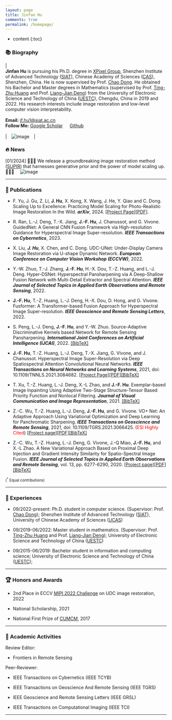 ```yaml
---
layout: page
title: Jinfan Hu
comments: true
permalink: /homepage/
---
```


* content
{:toc}

<style>
.biblist { }

/* The item */
.biblist li { }

/* You can define custom styles for plstyle field here. */


/*************************************
   The box that contain BibTeX code
 *************************************/
div.noshow { display: none; }
div.BibTeX {
  margin-right: 1%;
  margin-left: 3%;
  margin-top: 1.2em;
  margin-bottom: 1.3em;
  border: 1px solid silver;
  padding: 0.3em 0.5em;
  background: #eeeeee;
}
div.BibTeX pre { font-size: 85%; overflow: auto;  width: 100%; }
</style>

<script>
function toggleBibtex(articleid) {
  var bib = document.getElementById('bib_'+articleid);
  if (bib) {
    if(bib.className.indexOf('BibTeX') != -1) {
    bib.className.indexOf('noshow') == -1?bib.className = 'BibTeX noshow':bib.className = 'BibTeX';
    }
  } else {
    return;
  }
}
</script>



	
### 📚 Biography
 
| <br>**Jinfan Hu** is pursuing his Ph.D. degree in [XPixel Group](http://xpixel.group/index.html), Shenzhen Institute of Advanced Technology ([SIAT](https://www.siat.ac.cn/)), Chinese Academy of Sciences ([CAS](https://english.cas.cn/index.shtml)), Shenzhen, China. He is now supervised by Prof. [Chao Dong](http://xpixel.group/2010/01/20/chaodong.html). He obtained his Bachelor and Master degrees in Mathematics (supervised by Prof. [Ting-Zhu Huang](http://www.math.uestc.edu.cn/info/1081/2041.htm) and Prof. [Liang-Jian Deng](https://liangjiandeng.github.io/)) from the University of Electronic Science and Technology of China ([UESTC](https://www.uestc.edu.cn/)), Chengdu, China in 2019 and 2022. His research interests include image restoration and low-level computer vision interpretability. <br> <br> **Email:** <jf.hu1@siat.ac.cn> <br> **Follow Me:** [Google Scholar](https://scholar.google.com/citations?hl=zh-CN&user=hT-EiJEAAAAJ) &emsp; [Github](https://github.com/J-FHu) <br><br> |&emsp;![image](https://J-FHu.github.io/images/Hu.jpg)&emsp;|

### 🔥 News

[01/2024] 🎉🎉🎉 We release a groundbreaking image restoration method ([SUPIR](https://supir.xpixel.group/)) that harnesses generative prior and the power of model scaling up. 🎉🎉🎉 
&emsp;![image](https://J-FHu.github.io/images/teaser.png)&emsp;

---

### 📝 Publications

* F. Yu, J. Gu, Z. Li, **J. Hu**, X. Kong, X. Wang, J. He, Y. Qiao and C. Dong. Scaling Up to Excellence: Practicing Model Scaling for Photo-Realistic Image Restoration In the Wild. **_arXiv_**, 2024.
  [[Project Page](https://supir.xpixel.group/)][[PDF](https://arxiv.org/abs/2401.13627)].
  
* R. Ran, L.-J. Deng, T.-X. Jiang, **J.-F. Hu**, J. Chanussot, and G. Vivone. GuidedNet: A General CNN Fusion Framework via High-resolution Guidance for Hyperspectral Image Super-resolution. **_IEEE Transactions on Cybernetics_**, 2023.

* X. Liu<sup>*</sup>, **J. Hu**<sup>*</sup>, X. Chen, and C. Dong. UDC-UNet: Under-Display Camera Image Restoration via U-shape Dynamic Network. **_European Conference on Computer Vision Workshop (ECCVW)_**, 2022.

* Y.-W. Zhuo, T.-J. Zhang, **J.-F. Hu**, H.-X. Dou, T.-Z. Huang, and L.-J. Deng. Hyper-DSNet: Hyperspectral Pansharpening via A Deep-Shallow Fusion Network with Multi-Detail Extractor and Spectral Attention. **_IEEE Journal of Selected Topics in Applied Earth Observations and Remote Sensing_**, 2022.

* **J.-F. Hu**, T.-Z. Huang, L.-J. Deng, H.-X. Dou, D. Hong, and G. Vivone. Fusformer: A Transformer-based Fusion Approach for Hyperspectral Image Super-resolution. **_IEEE Geoscience and Remote Sensing Letters_**, 2022.


* S. Peng, L.-J. Deng, **J.-F. Hu**, and Y.-W. Zhuo. Source-Adaptive Discriminative Kernels based Network for Remote Sensing Pansharpening. **_International Joint Conferences on Artificial Intelligence (IJCAI)_**, 2022. 
<a href="javascript:toggleBibtex('pengijcai2022')" class="textlink">[BibTeX]</a>
<div id="bib_pengijcai2022" class="BibTeX noshow">
<pre>
@ARTICLE{pengijcai2022,
	author={S. Peng, L.-J. Deng, J.-F. Hu, and Y.-W. Zhuo},
	journal={International Joint Conferences on Artificial Intelligence (IJCAI)}, 
	title={Source-Adaptive Discriminative Kernels based Network for Remote Sensing Pansharpening}, 
	year={2022},
	volume={},
	number={},
	pages={},
	doi={}
   }
</pre>
</div>   

* **J.-F. Hu**, T.-Z. Huang, L.-J. Deng, T.-X. Jiang, G. Vivone, and J. Chanussot. Hyperspectral Image Super-Resolution via Deep Spatiospectral Attention Convolutional Neural Networks. **_IEEE Transactions on Neural Networks and Learning Systems_**, 2021, doi: 10.1109/TNNLS.2021.3084682. [[Project Page](https://liangjiandeng.github.io/Projects_Res/HSRnet_2021tnnls.html)][[PDF](https://liangjiandeng.github.io/papers/2021/HSRnet_tnnls_2021.pdf)]<a href="javascript:toggleBibtex('Hutnnls')" class="textlink">[BibTeX]</a>
<div id="bib_Hutnnls" class="BibTeX noshow">
<pre>
@ARTICLE{Hutnnls,
	author={Hu, Jin-Fan and Huang, Ting-Zhu and Deng, Liang-Jian and Jiang, Tai-Xiang and Vivone, Gemine and Chanussot, Jocelyn},
	journal={IEEE Transactions on Neural Networks and Learning Systems}, 
	title={Hyperspectral Image Super-Resolution via Deep Spatiospectral Attention Convolutional Neural Networks}, 
	year={2021},
	doi={10.1109/TNNLS.2021.3084682}
   }
</pre>
</div>

* T. Xu, T.-Z. Huang, L.-J. Deng, X.-L Zhao, and **J.-F. Hu**. Exemplar-based Image Inpainting Using Adaptive Two-Stage Structure-Tensor Based Priority Function and Nonlocal Filtering. **_Journal of Visual Communication and Image Representation_**, 2021.
<a href="javascript:toggleBibtex('xu2022exemplar')" class="textlink">[BibTeX]</a>
<div id="bib_xu2022exemplar" class="BibTeX noshow">
<pre>
@article{xu2022exemplar,
  title={Exemplar-based image inpainting using adaptive two-stage structure-tensor based priority function and nonlocal filtering},
  author={Xu, Ting and Huang, Ting-Zhu and Deng, Liang-Jian and Zhao, Xi-Le and Hu, Jin-Fan},
  journal={Journal of Visual Communication and Image Representation},
  pages={103430},
  year={2022},
  publisher={Elsevier}
}
</pre>
</div>



* Z.-C. Wu, T.-Z. Huang, L.-J. Deng, **J.-F. Hu**, and G. Vivone. VO+ Net: An Adaptive Approach Using Variational Optimization and Deep Learning for Panchromatic Sharpening. **_IEEE Transactions on Geoscience and Remote Sensing_**, 2021, doi: 10.1109/TGRS.2021.3066425. (<span style="color:red">ESI Highly Cited</span>) [[Project page](https://liangjiandeng.github.io/Projects_Res/VOFF_2021tgrs.html)][[PDF](https://liangjiandeng.github.io/papers/2021/VOFF.pdf)]<a href="javascript:toggleBibtex('Wu2021VO')" class="textlink">[BibTeX]</a>
<div id="bib_Wu2021VO" class="BibTeX noshow">
<pre>
@ARTICLE{Wu2021VO,
	author={Z.-C. Wu and T.-Z. Huang and L.-J. Deng and J.-F. Hu and G. Vivone},
	journal={IEEE Transactions on Geoscience and Remote Sensing},
	title={VO+Net: An Adaptive Approach Using Variational Optimization and Deep Learning for Panchromatic Sharpening},
	year={2021},
	doi={10.1109/TGRS.2021.3066425}
   }
</pre>
</div>

* Z.-C. Wu, T.-Z. Huang, L.-J. Deng, G. Vivone, J.-Q Miao, **J.-F. Hu**, and X.-L Zhao. A New Variational Approach Based on Proximal Deep Injection and Gradient Intensity Similarity for Spatio-Spectral Image Fusion. **_IEEE Journal of Selected Topics in Applied Earth Observations and Remote Sensing_**, vol. 13, pp. 6277-6290, 2020. [[Project page](https://liangjiandeng.github.io/Projects_Res/DMPIF_2020jstars.html)][[PDF](https://liangjiandeng.github.io/papers/2020/dmpif_2020jstars.pdf)]<a href="javascript:toggleBibtex('Wu')" class="textlink">[BibTeX]</a>
<div id="bib_Wu" class="BibTeX noshow">
<pre>
@ARTICLE{Wu,  
  title={A new variational approach based on proximal deep injection and gradient intensity similarity for spatio-spectral image fusion},
   author={Wu, Zhong-Cheng and Huang, Ting-Zhu and Deng, Liang-Jian and Vivone, Gemine and Miao, Jia-Qing and Hu, Jin-Fan and Zhao, Xi-Le},
   journal={IEEE Journal of Selected Topics in Applied Earth Observations and Remote Sensing},
   volume={13},
   pages={6277--6290},
   year={2020},
   publisher={IEEE}
   }
</pre>
</div>

<p align="left">
<small>(<sup>*</sup> Equal contributions)</small>
</p>
<!-- **Under Review** -->

---

### 📖 Experiences 

* 09/2022-present: Ph.D. student in computer science. (Supervisor: Prof. [Chao Dong](http://xpixel.group/2010/01/20/chaodong.html)); Shenzhen Institute of Advanced Technology ([SIAT](https://www.siat.ac.cn/)), University of Chinese Academy of Sciences ([UCAS](https://www.ucas.ac.cn/))

* 09/2019-06/2022: Master student in mathematics. (Supervisor: Prof. [Ting-Zhu Huang](http://www.math.uestc.edu.cn/info/1081/2041.htm) and Prof. [Liang-Jian Deng](https://liangjiandeng.github.io/)); University of Electronic Science and Technology of China ([UESTC](https://www.uestc.edu.cn/))

* 09/2015-06/2019: Bachelor student in information and computing science; University of Electronic Science and Technology of China ([UESTC](https://www.uestc.edu.cn/)); 

---

### 🏆 Honors and Awards
* 2nd Place in ECCV [MIPI 2022 Challenge](http://mipi-challenge.org/) on UDC image restoration, 2022

* National Scholarship, 2021

<!-- * Academic Scholarship, 2020 and 2021 -->

* National First Prize of [CUMCM](http://www.mcm.edu.cn/), 2017

<!-- * People Scholarship, 2017 and 2018  -->

---

### 💬 Academic Activities

Review Editor:
* Frontiers in Remote Sensing

Peer-Reviewer: 
* IEEE Transactions on Cybernetics (IEEE TCYB)
  
* IEEE Transactions on Geoscience And Remote Sensing (IEEE TGRS)

* IEEE Geoscience and Remote Sensing Letters (IEEE GRSL)

* IEEE Transactions on Computational Imaging (IEEE TCI)

---

<!-- ### CV of Failures

| <br>**Success is only an occasional event, failure is the norm in life.** This part is motivated by the paper _A CV of failures_ published in &laquo;Nature&raquo;. | &emsp;![image](https://J-FHu.github.io/images/iceberg.jpg)&emsp; |

--- -->

<script type="text/javascript" src="//rf.revolvermaps.com/0/0/6.js?i=573geowbknl&amp;m=7&amp;c=ffc000&amp;cr1=ffffff&amp;f=arial&amp;l=1&amp;s=170&amp;bv=70" async="async"></script>



